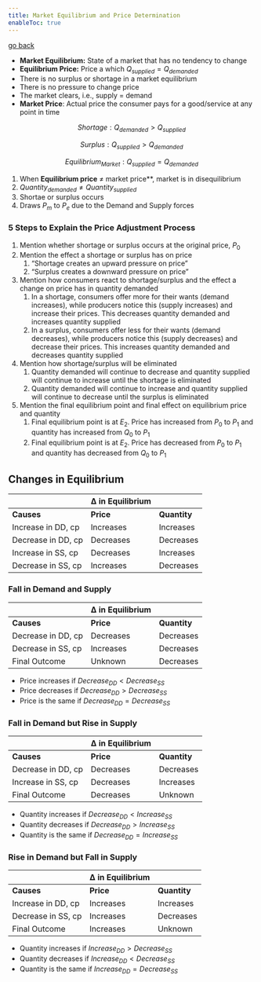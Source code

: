 ```yaml
---
title: Market Equilibrium and Price Determination
enableToc: true
---
```


[go back](Economics/Economics.md)

-   ********Market Equilibrium:******** State of a market that has no tendency to change
-   ******Equilibrium Price:****** Price a which $Q_{supplied}=Q_{demanded}$
-   There is no surplus or shortage in a market equilibrium
-   There is no pressure to change price
-   The market clears, i.e., supply = demand
-   ************************Market Price************************: Actual price the consumer pays for a good/service at any point in time

$$ Shortage: Q_{demanded}>Q_{supplied} $$

$$ Surplus: Q_{supplied}>Q_{demanded} $$

$$ Equilibrium_{Market}: Q_{supplied}=Q_{demanded} $$

1.  When **Equilibrium price** $≠$ market price**, market is in disequilibrium
2.  $Quantity_{demanded}≠Quantity_{supplied}$
3.  Shortae or surplus occurs
4.  Draws $P_m$ to $P_e$ due to the Demand and Supply forces

### 5 Steps to Explain the Price Adjustment Process

1.  Mention whether shortage or surplus occurs at the original price, $P_0$
2.  Mention the effect a shortage or surplus has on price
    1.  “Shortage creates an upward pressure on price”
    2.  “Surplus creates a downward pressure on price”
3.  Mention how consumers react to shortage/surplus and the effect a change on price has in quantity demanded
    1.  In a shortage, consumers offer more for their wants (demand increases), while producers notice this (supply increases) and increase their prices. This decreases quantity demanded and increases quantity supplied
    2.  In a surplus, consumers offer less for their wants (demand decreases), while producers notice this (supply decreases) and decrease their prices. This increases quantity demanded and decreases quantity supplied
4.  Mention how shortage/surplus will be eliminated
    1.  Quantity demanded will continue to decrease and quantity supplied will continue to increase until the shortage is eliminated
    2.  Quantity demanded will continue to increase and quantity supplied will continue to decrease until the surplus is eliminated
5.  Mention the final equilibrium point and final effect on equilibrium price and quantity
    1.  Final equilibrium point is at $E_2$. Price has increased from $P_0$ to $P_1$ and quantity has increased from $Q_0$ to $P_1$
    2.  Final equilibrium point is at $E_2$. Price has decreased from $P_0$ to $P_1$ and quantity has decreased from $Q_0$ to $P_1$

## Changes in Equilibrium
|                    | Δ in Equilibrium |              |
| ------------------ | ---------------- | ------------ |
| **Causes**         | **Price**        | **Quantity** |
| Increase in DD, cp | Increases        | Increases    |
| Decrease in DD, cp | Decreases        | Decreases    |
| Increase in SS, cp | Decreases        | Increases    |
| Decrease in SS, cp | Increases        | Decreases             |

### Fall in Demand and Supply

|                    | Δ in Equilibrium |              |
| ------------------ | ---------------- | ------------ |
| **Causes**         | **Price**        | **Quantity** |
| Decrease in DD, cp | Decreases        | Decreases    |
| Decrease in SS, cp | Increases        | Decreases    |
| Final Outcome      | Unknown          | Decreases    |

-   Price increases if $Decrease_{DD}<Decrease_{SS}$
-   Price decreases if $Decrease_{DD}>Decrease_{SS}$
-   Price is the same if $Decrease_{DD}=Decrease_{SS}$

### Fall in Demand but Rise in Supply
|                    | Δ in Equilibrium |              |
| ------------------ | ---------------- | ------------ |
| **Causes**         | **Price**        | **Quantity** |
| Decrease in DD, cp | Decreases        | Decreases    |
| Increase in SS, cp | Decreases        | Increases    |
| Final Outcome      | Decreases        | Unknown      |

-   Quantity increases if $Decrease_{DD}<Increase_{SS}$
-   Quantity decreases if $Decrease_{DD}>Increase_{SS}$
-   Quantity is the same if $Decrease_{DD}=Increase_{SS}$

### Rise in Demand but Fall in Supply
|                    | Δ in Equilibrium |              |
| ------------------ | ---------------- | ------------ |
| **Causes**         | **Price**        | **Quantity** |
| Increase in DD, cp | Increases        | Increases    |
| Decrease in SS, cp | Increases        | Decreases    |
| Final Outcome      | Increases        | Unknown      |

-   Quantity increases if $Increase_{DD}>Decrease_{SS}$
-   Quantity decreases if $Increase_{DD}<Decrease_{SS}$
-   Quantity is the same if $Increase_{DD}=Decrease_{SS}$